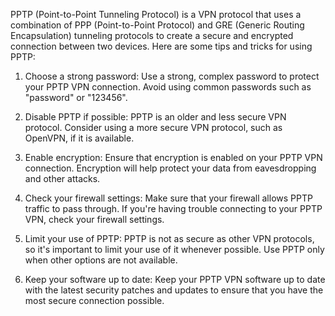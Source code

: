 PPTP (Point-to-Point Tunneling Protocol) is a VPN protocol that uses a combination of PPP (Point-to-Point Protocol) and GRE (Generic Routing Encapsulation) tunneling protocols to create a secure and encrypted connection between two devices. Here are some tips and tricks for using PPTP:

1. Choose a strong password: Use a strong, complex password to protect your PPTP VPN connection. Avoid using common passwords such as "password" or "123456".

2. Disable PPTP if possible: PPTP is an older and less secure VPN protocol. Consider using a more secure VPN protocol, such as OpenVPN, if it is available.

3. Enable encryption: Ensure that encryption is enabled on your PPTP VPN connection. Encryption will help protect your data from eavesdropping and other attacks.

4. Check your firewall settings: Make sure that your firewall allows PPTP traffic to pass through. If you're having trouble connecting to your PPTP VPN, check your firewall settings.

5. Limit your use of PPTP: PPTP is not as secure as other VPN protocols, so it's important to limit your use of it whenever possible. Use PPTP only when other options are not available.

6. Keep your software up to date: Keep your PPTP VPN software up to date with the latest security patches and updates to ensure that you have the most secure connection possible.
